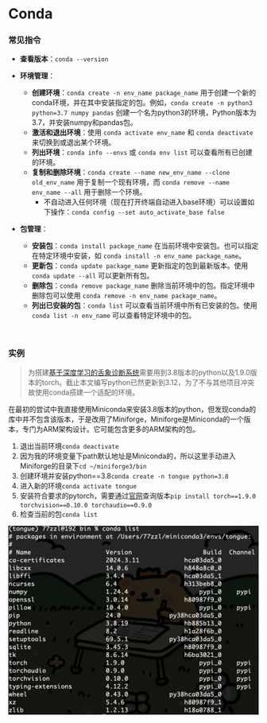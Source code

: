 # Conda

### 常见指令

- **查看版本**：`conda --version`

- **环境管理**：
  - **创建环境**：`conda create -n env_name package_name` 用于创建一个新的conda环境，并在其中安装指定的包。例如，`conda create -n python3 python=3.7 numpy pandas` 创建一个名为python3的环境，Python版本为3.7，并安装numpy和pandas包。
  - **激活和退出环境**：使用 `conda activate env_name` 和 `conda deactivate` 来切换到或退出某个环境。
  - **列出环境**：`conda info --envs` 或 `conda env list` 可以查看所有已创建的环境。
  - **复制和删除环境**：`conda create --name new_env_name --clone old_env_name` 用于复制一个现有环境，而 `conda remove --name env_name --all` 用于删除一个环境。
    - 不自动进入任何环境（现在打开终端自动进入base环境）可以设置如下操作：`conda config --set auto_activate_base false`
- **包管理**：
  - **安装包**：`conda install package_name` 在当前环境中安装包。也可以指定在特定环境中安装，如 `conda install -n env_name package_name`。
  - **更新包**：`conda update package_name` 更新指定的包到最新版本。使用 `conda update --all` 可以更新所有包。
  - **删除包**：`conda remove package_name` 删除当前环境中的包。指定环境中删除包可以使用 `conda remove -n env_name package_name`。
  - **列出已安装的包**：`conda list` 可以查看当前环境中所有已安装的包。使用 `conda list -n env_name` 可以查看特定环境中的包。

<br>

### 实例

> 为搭建[基于深度学习的舌象诊断系统](https://github.com/NinjaRabbitOvO/Tongue_diagnosis_Sysytem)需要用到3.8版本的python以及1.9.0版本的torch。截止本文编写python已然更新到3.12，为了不与其他项目冲突故使用conda搭建一个适配的环境。

在最初的尝试中我直接使用Miniconda来安装3.8版本的python，但发现conda的库中并不包含该版本，于是改用了Miniforge，Miniforge是Miniconda的一个版本，专门为ARM架构设计。它可能包含更多的ARM架构的包。

1. 退出当前环境`conda deactivate`
2. 因为我的环境变量下path默认地址是Miniconda的，所以这里手动进入Miniforge的目录下`cd ~/miniforge3/bin`
3. 创建环境并安装python==3.8`conda create -n tongue python=3.8`
4. 进入新的环境`conda activate tongue`
5. 安装符合要求的pytorch，需要通过[官网](https://pytorch.org/get-started/previous-versions/#osx-55)查询版本`pip install torch==1.9.0 torchvision==0.10.0 torchaudio==0.9.0`
6. 检查当前的包`conda list`

<img src="../assets/tongue_torch.png" style="zoom:67%;" />